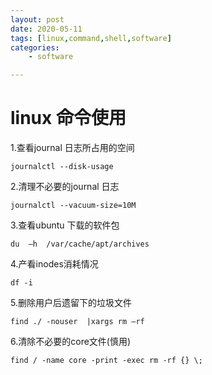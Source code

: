 ```yaml
---
layout: post
date: 2020-05-11
tags: [linux,command,shell,software]
categories:
    - software

---
```

# linux 命令使用


1.查看journal 日志所占用的空间

```
journalctl --disk-usage
```

2.清理不必要的journal 日志

```
journalctl --vacuum-size=10M
```



3.查看ubuntu 下载的软件包

```
du  –h  /var/cache/apt/archives
```



4.产看inodes消耗情况

```
df -i 
```



5.删除用户后遗留下的垃圾文件

```
find ./ -nouser  |xargs rm –rf
```



6.清除不必要的core文件(慎用)

```
find / -name core -print -exec rm -rf {} \;
```

